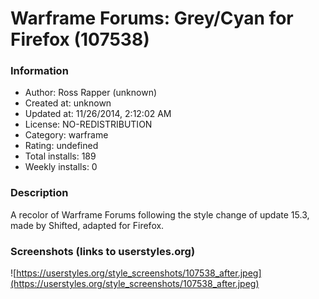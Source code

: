 # Warframe Forums: Grey/Cyan for Firefox (107538)

### Information
- Author: Ross Rapper (unknown)
- Created at: unknown
- Updated at: 11/26/2014, 2:12:02 AM
- License: NO-REDISTRIBUTION
- Category: warframe
- Rating: undefined
- Total installs: 189
- Weekly installs: 0


### Description
A recolor of Warframe Forums following the style change of update 15.3, made by Shifted, adapted for Firefox.


### Screenshots (links to userstyles.org)
![https://userstyles.org/style_screenshots/107538_after.jpeg](https://userstyles.org/style_screenshots/107538_after.jpeg)


